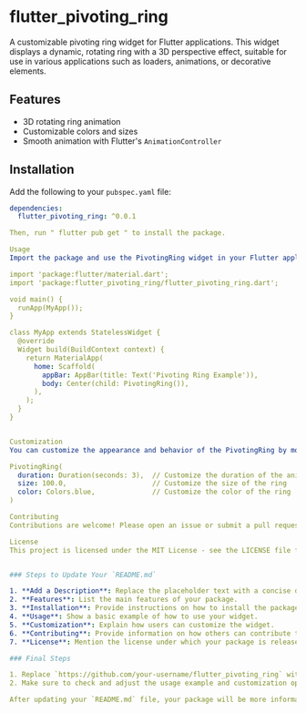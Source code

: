 # flutter_pivoting_ring

A customizable pivoting ring widget for Flutter applications. This widget displays a dynamic, rotating ring with a 3D perspective effect, suitable for use in various applications such as loaders, animations, or decorative elements.

## Features

- 3D rotating ring animation
- Customizable colors and sizes
- Smooth animation with Flutter's `AnimationController`

## Installation

Add the following to your `pubspec.yaml` file:

```yaml
dependencies:
  flutter_pivoting_ring: ^0.0.1

Then, run " flutter pub get " to install the package. 

Usage
Import the package and use the PivotingRing widget in your Flutter application:

import 'package:flutter/material.dart';
import 'package:flutter_pivoting_ring/flutter_pivoting_ring.dart';

void main() {
  runApp(MyApp());
}

class MyApp extends StatelessWidget {
  @override
  Widget build(BuildContext context) {
    return MaterialApp(
      home: Scaffold(
        appBar: AppBar(title: Text('Pivoting Ring Example')),
        body: Center(child: PivotingRing()),
      ),
    );
  }
}


Customization
You can customize the appearance and behavior of the PivotingRing by modifying its properties:

PivotingRing(
  duration: Duration(seconds: 3),  // Customize the duration of the animation
  size: 100.0,                     // Customize the size of the ring
  color: Colors.blue,              // Customize the color of the ring
)

Contributing
Contributions are welcome! Please open an issue or submit a pull request on the GitHub repository

License
This project is licensed under the MIT License - see the LICENSE file for details.


### Steps to Update Your `README.md`

1. **Add a Description**: Replace the placeholder text with a concise description of your package.
2. **Features**: List the main features of your package.
3. **Installation**: Provide instructions on how to install the package.
4. **Usage**: Show a basic example of how to use your widget.
5. **Customization**: Explain how users can customize the widget.
6. **Contributing**: Provide information on how others can contribute to the project.
7. **License**: Mention the license under which your package is released.

### Final Steps

1. Replace `https://github.com/your-username/flutter_pivoting_ring` with the actual URL of your GitHub repository.
2. Make sure to check and adjust the usage example and customization options based on the actual properties and functionality of your `PivotingRing` widget.

After updating your `README.md` file, your package will be more informative and user-friendly. This will help others understand what your package does and how to use it.
